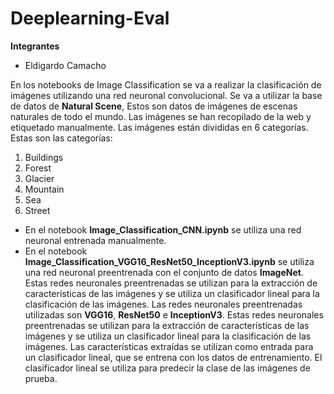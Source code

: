 # Deeplearning-Eval

**Integrantes**
* Eldigardo Camacho

En los notebooks de Image Classification se va a realizar la clasificación de imágenes utilizando una red neuronal convolucional. Se va a utilizar la base de datos de **Natural Scene**, Estos son datos de imágenes de escenas naturales de todo el mundo. Las imágenes se han recopilado de la web y etiquetado manualmente. Las imágenes están divididas en 6 categorías. Estas son las categorías:

1. Buildings
2. Forest
3. Glacier
4. Mountain
5. Sea
6. Street

- En el notebook **Image_Classification_CNN.ipynb** se utiliza una red neuronal entrenada manualmente.
- En el notebook **Image_Classification_VGG16_ResNet50_InceptionV3.ipynb** se utiliza una red neuronal preentrenada con el conjunto de datos **ImageNet**. Estas redes neuronales preentrenadas se utilizan para la extracción de características de las imágenes y se utiliza un clasificador lineal para la clasificación de las imágenes. Las redes neuronales preentrenadas utilizadas son **VGG16**, **ResNet50** e **InceptionV3**. Estas redes neuronales preentrenadas se utilizan para la extracción de características de las imágenes y se utiliza un clasificador lineal para la clasificación de las imágenes. Las características extraídas se utilizan como entrada para un clasificador lineal, que se entrena con los datos de entrenamiento. El clasificador lineal se utiliza para predecir la clase de las imágenes de prueba.
